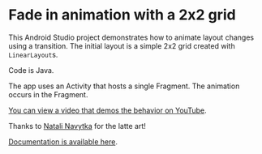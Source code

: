 # Fade in animation with a 2x2 grid

This Android Studio project demonstrates how to animate layout changes using a transition. The initial layout is a simple 2x2 grid created with `LinearLayout`s.

Code is Java.

The app uses an Activity that hosts a single Fragment. The animation occurs in the Fragment.

[You can view a video that demos the behavior on YouTube](https://youtu.be/tujjoMY4D3E).

Thanks to [Natali Navytka](https://unsplash.com/photos/zlVfk0Zkv90) for the latte art!

[Documentation is available here](https://developer.android.com/training/transitions).

